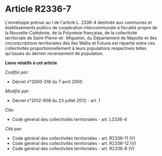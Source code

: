 # Article R2336-7

L'enveloppe prévue au I de l'article L. 2336-4 destinée aux communes et établissements publics de coopération intercommunale
à fiscalité propre de la Nouvelle-Calédonie, de la Polynésie française, de la collectivité territoriale de Saint-Pierre-et-
Miquelon, du Département de Mayotte et des circonscriptions territoriales des îles Wallis et Futuna est répartie entre ces
collectivités proportionnellement à leurs populations respectives telles qu'issues du dernier recensement de population.

**Liens relatifs à cet article**

_Codifié par_:

  - Décret n°2000-318 du 7 avril 2000

_Modifié par_:

  - Décret n°2012-908 du 23 juillet 2012 - art. 1

_Cite_:

  - Code général des collectivités territoriales - art. L2336-4

_Cité par_:

  - Code général des collectivités territoriales - art. R2336-11 (V)
  - Code général des collectivités territoriales - art. R2336-12 (V)
  - Code général des collectivités territoriales - art. R2336-8 (V)
